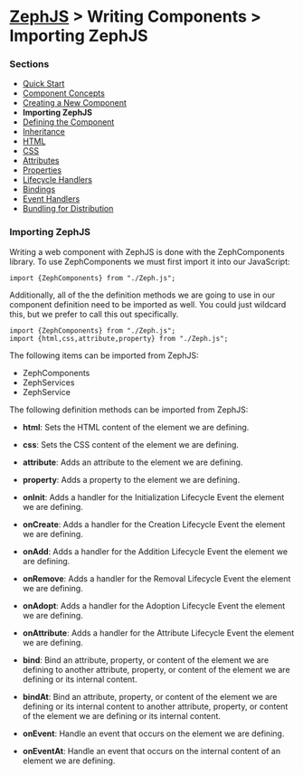 # [ZephJS](../README.md) > Writing Components > Importing ZephJS

### Sections

- [Quick Start](./ComponentQuickStart.md)
- [Component Concepts](./ComponentConcepts.md)
- [Creating a New Component](./docs/ComponentCreation.md)
- **Importing ZephJS**
- [Defining the Component](./ComponentDefinition.md)
- [Inheritance](./ComponentInheritance.md)
- [HTML](./ComponentMarkup.md)
- [CSS](./ComponentStyling.md)
- [Attributes](./ComponentAttributes.md)
- [Properties](./ComponentProperties.md)
- [Lifecycle Handlers](./ComponentLifecycleHandlers.md)
- [Bindings](./ComponentBindings.md)
- [Event Handlers](./ComponentEvents.md)
- [Bundling for Distribution](./docs/ComponentBundling.md)

### Importing ZephJS

Writing a web component with ZephJS is done with the ZephComponents library.  To use ZephComponents we must first import it into our JavaScript:

```
import {ZephComponents} from "./Zeph.js";
```

Additionally, all of the the definition methods we are going to use in our component definition need to be imported as well.  You could just wildcard this, but we prefer to call this out specifically.

```
import {ZephComponents} from "./Zeph.js";
import {html,css,attribute,property} from "./Zeph.js";
```

The following items can be imported from ZephJS:

 - ZephComponents
 - ZephServices
 - ZephService

The following definition methods can be imported from ZephJS:

 - **html**: Sets the HTML content of the element we are defining.

 - **css**: Sets the CSS content of the element we are defining.

 - **attribute**: Adds an attribute to the element we are defining.

 - **property**: Adds a property to the element we are defining.

 - **onInit**: Adds a handler for the Initialization Lifecycle Event the element we are defining.

 - **onCreate**: Adds a handler for the Creation Lifecycle Event the element we are defining.

 - **onAdd**: Adds a handler for the Addition Lifecycle Event the element we are defining.

 - **onRemove**: Adds a handler for the Removal Lifecycle Event the element we are defining.

 - **onAdopt**: Adds a handler for the Adoption Lifecycle Event the element we are defining.

 - **onAttribute**: Adds a handler for the Attribute Lifecycle Event the element we are defining.

 - **bind**: Bind an attribute, property, or content of the element we are defining to another attribute, property, or content of the element we are defining or its internal content.

 - **bindAt**: Bind an attribute, property, or content of the element we are defining or its internal content to another attribute, property, or content of the element we are defining or its internal content.

 - **onEvent**: Handle an event that occurs on the element we are defining.

 - **onEventAt**: Handle an event that occurs on the internal content of an element we are defining.
